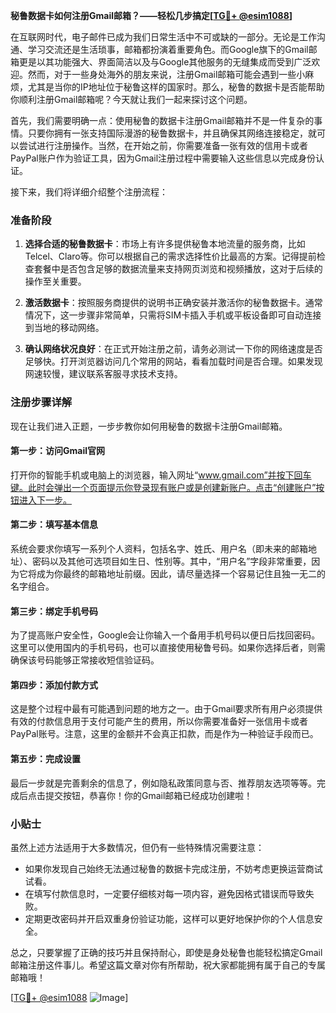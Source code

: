 **秘鲁数据卡如何注册Gmail邮箱？——轻松几步搞定[[TG💪+ @esim1088](https://t.me/s/esim1088)]**

在互联网时代，电子邮件已成为我们日常生活中不可或缺的一部分。无论是工作沟通、学习交流还是生活琐事，邮箱都扮演着重要角色。而Google旗下的Gmail邮箱更是以其功能强大、界面简洁以及与Google其他服务的无缝集成而受到广泛欢迎。然而，对于一些身处海外的朋友来说，注册Gmail邮箱可能会遇到一些小麻烦，尤其是当你的IP地址位于秘鲁这样的国家时。那么，秘鲁的数据卡是否能帮助你顺利注册Gmail邮箱呢？今天就让我们一起来探讨这个问题。

首先，我们需要明确一点：使用秘鲁的数据卡注册Gmail邮箱并不是一件复杂的事情。只要你拥有一张支持国际漫游的秘鲁数据卡，并且确保其网络连接稳定，就可以尝试进行注册操作。当然，在开始之前，你需要准备一张有效的信用卡或者PayPal账户作为验证工具，因为Gmail注册过程中需要输入这些信息以完成身份认证。

接下来，我们将详细介绍整个注册流程：

### 准备阶段

1. **选择合适的秘鲁数据卡**：市场上有许多提供秘鲁本地流量的服务商，比如Telcel、Claro等。你可以根据自己的需求选择性价比最高的方案。记得提前检查套餐中是否包含足够的数据流量来支持网页浏览和视频播放，这对于后续的操作至关重要。
   
2. **激活数据卡**：按照服务商提供的说明书正确安装并激活你的秘鲁数据卡。通常情况下，这一步骤非常简单，只需将SIM卡插入手机或平板设备即可自动连接到当地的移动网络。

3. **确认网络状况良好**：在正式开始注册之前，请务必测试一下你的网络速度是否足够快。打开浏览器访问几个常用的网站，看看加载时间是否合理。如果发现网速较慢，建议联系客服寻求技术支持。

### 注册步骤详解

现在让我们进入正题，一步步教你如何用秘鲁的数据卡注册Gmail邮箱。

#### 第一步：访问Gmail官网

打开你的智能手机或电脑上的浏览器，输入网址“www.gmail.com”并按下回车键。此时会弹出一个页面提示你登录现有账户或是创建新账户。点击“创建账户”按钮进入下一步。

#### 第二步：填写基本信息

系统会要求你填写一系列个人资料，包括名字、姓氏、用户名（即未来的邮箱地址）、密码以及其他可选项目如生日、性别等。其中，“用户名”字段非常重要，因为它将成为你最终的邮箱地址前缀。因此，请尽量选择一个容易记住且独一无二的名字组合。

#### 第三步：绑定手机号码

为了提高账户安全性，Google会让你输入一个备用手机号码以便日后找回密码。这里可以使用国内的手机号码，也可以直接使用秘鲁号码。如果你选择后者，则需确保该号码能够正常接收短信验证码。

#### 第四步：添加付款方式

这是整个过程中最有可能遇到问题的地方之一。由于Gmail要求所有用户必须提供有效的付款信息用于支付可能产生的费用，所以你需要准备好一张信用卡或者PayPal账号。注意，这里的金额并不会真正扣款，而是作为一种验证手段而已。

#### 第五步：完成设置

最后一步就是完善剩余的信息了，例如隐私政策同意与否、推荐朋友选项等等。完成后点击提交按钮，恭喜你！你的Gmail邮箱已经成功创建啦！

### 小贴士

虽然上述方法适用于大多数情况，但仍有一些特殊情况需要注意：

- 如果你发现自己始终无法通过秘鲁的数据卡完成注册，不妨考虑更换运营商试试看。
- 在填写付款信息时，一定要仔细核对每一项内容，避免因格式错误而导致失败。
- 定期更改密码并开启双重身份验证功能，这样可以更好地保护你的个人信息安全。

总之，只要掌握了正确的技巧并且保持耐心，即使是身处秘鲁也能轻松搞定Gmail邮箱注册这件事儿。希望这篇文章对你有所帮助，祝大家都能拥有属于自己的专属邮箱哦！

[[TG💪+ @esim1088](https://t.me/s/esim1088) ![Image](https://i.postimg.cc/4NQfJmqS/Snipaste-2025-05-13-00-14-12.png)]